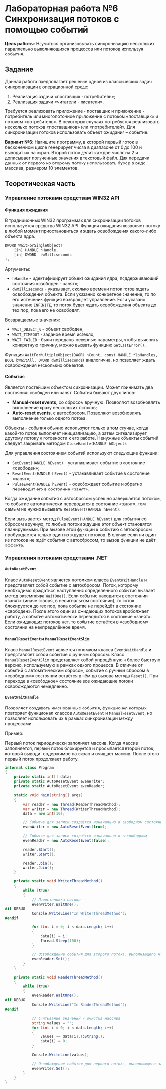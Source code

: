 ﻿# Лабораторная работа №6 Синхронизация потоков с помощью событий

**Цель работы**: Научиться организовывать синхронизацию нескольких параллельно выполняющихся процессов или потоков используя события.

## Задание

Данная работа предполагает решение одной из классических задач синхронизации в операционной среде:

1. Реализация задачи «поставщик - потребитель»;
2. Реализация задачи «читатели - писатели». 

Требуется реализовать приложение - поставщик и приложение - потребитель или многопоточное приложение с потоком «поставщик» и потоком «потребитель». В некоторых случаях потребуется реализовать несколько потоков «поставщиков» или «потребителей». Для синхронизации потоков использовать объект ожидания – событие.

**Вариант №6**: Напишите программу, в которой первый поток в бесконечном цикле генерирует числа в диапазоне от 0 до 100 и выводит их на экран. Второй поток делит каждое число на 2 и дописывает полученные значения в текстовый файл. Для передачи данных от первого ко второму потоку использовать буфер в виде массива, размером 10 элементов.

## Теоретическая часть

### Управление потоками средствам WIN32 API

#### Функция ожидания

В традиционных WIN32 программах для сихронизации потоков используется средства WIN32 API. Функция ожидания позволяет потоку в любой момент приостановиться и ждать освобождения какого-либо объекта ядра.

```cpp
DWORD WaitForSingleObject(
	[in] HANDLE hHandle,
	[in] DWORD  dwMilliseconds
);
```

Аргументы:
- `hHandle` - идентифицирует объект ожидания ядра, поддерживающий состояния «свободен - занят»;
- `dwMilliseconds` - указывает, сколько времени поток готов ждать освобождения объекта. Если указанно конкретное значение, то по его истечении функция возвращает управление. Если указано значение `INFINITE`, то поток будет ждать освобождения объекта до тех пор, пока его не освободят.

Возвращаемые значения:
- `WAIT_OBJECT_0` - объект свободен;
- `WAIT_TIMEOUT` - заданое время истекло;
- `WAIT_FAILED` - были переданы неверные параметры, чтобы выяснить конкретную причину, можно вызвать функцию `GetLastError()`.

Функция `WaitForMultipleObject(DWORD nCount, const HANDLE *lpHandles, BOOL bWaitAll, DWORD dwMilliseconds)` аналогична, но позволяет ждать освобождения нескольких объектов.

#### События

Является постейшим объектом сихронизации. Может принимать два состояния: свободен или занят. События бывают двух типов:
- **Manual-reset events**, со сбросом вручную. Позволяют возобновлять выполнение сразу нескольких потоков;
- **Auto-reset events**, с автосбросом. Позволяют возобновлять выполнение только одного потока.

Объекты - события обычно используют только в том случае, когда какой-то поток выполняет инициализацию, а затем сигнализирует другому потоку о готовности к его работе. Ненужные объекты событий следует закрывать методом `CloseHandle(HANDLE hObject)`.

Для управления состоянием событий используют следующие функции:
- `SetEvent(HANDLE hEvent)` - устанавливает событие в состояние «свободен»;
- `ResetEvent(HANDLE hEvent)` - устанавливает событие в состояние «занят»;
- `PulseEvent(HANDLE hEvent)` - освобождает событие и обратно переводит его в состояние «занят».

Когда ожидание события с автосбросом успешно завершается потоком, то событие автоматически переводится в состояние «занят», тем самым не нужно вызывать `ResetEvent(HANDLE hEvent)`. 

Если вызывается метод `PulseEvent(HANDLE hEvent)` для события со сбросом вручную, то любые потоки ждущие этот объект становятся планируемыми. При вызове этой функции к событию с автосбросом пробуждается только один из ждущих потоков. В случае если ни один из потоков не ждёт события с автосбросом, то вызов функции не даёт эффекта.

### Управления потоками средствами .NET

#### `AutoResetEvent`

Класс `AutoResetEvent` является потомком класса `EventWaitHandle` и представляет собой событие с автосбросом. Поток, которому необходимо дождаться наступления определённого события вызвает метод экземпляра `WaitOne()`. Если событие находится в состоянии «занят» (иначе говоря, в несигнальном состоянии), то поток блокируется до тех пор, пока событие не перейдёт в состояние «свободен». После этого один из ожидающих потоков проболжает работу, а событие автоматически переводится в состояние «занят». Если ожидающих потоков нет, то событие остаётся в «свободном» состоянии на неопределённое время.

#### `ManualResetEvent` и `ManualResetEventSlim`

Класс `ManualResetEvent` является потомком класса `EventWaitHandle` и представляет собой событие с ручным сбросом. Класс `ManualResetEventSlim` представляет собой упрощённую и более быструю версию, используемую в рамках одного процесса. В отличие от событий с автоматическим сбросом, событие с ручным сбросом в «свободном» состоянии остаётся в нём до вызова метода `Reset()`. При переходе в «свободное» состояние все ожидающие потоки освобождаются немедленно.

#### `EventWaitHandle`

Позволяет создавать именованные события, функционал которых повторяет функционал классов `AutoResetEvent` и `ManualResetEvent`, но позволяет использовать их в рамках синхронизации между процессами.

Пример:

Первый поток периодически заполняет массив. Когда массив заполняется, первый поток блокируется и просыпается второй поток, который выводит содержимое на экран и очищает массив. После этого первый поток продолжает работу.

```csharp
internal class Program
{
    private static int[] data;
    private static AutoResetEvent evenWriter;
    private static AutoResetEvent evenReader;

    static void Main(string[] args)
    {
        var reader = new Thread(ReaderThreadMethod);
        var writer = new Thread(WriterThreadMethod);
        data = new int[10];

        // Событие для записи создаётся изначально в свободном состоянии
        evenWriter = new AutoResetEvent(true);

        // Событие для записи создаётся изначально в несвободном 
        evenReader = new AutoResetEvent(false);

        reader.Start();
        writer.Start();

        reader.Join();
        writer.Join();
    }

    private static void WriterThreadMethod()
    {
        while (true)
        {
            // Приостановка потока
            evenWriter.WaitOne();
#if DEBUG
            Console.WriteLine("In WriterThreadMethod");
#endif

            for (int i = 0; i < data.Length; i++)
            {
                data[i] = i;
                Thread.Sleep(100);
            }

            // Освобождение события для второго потока, выполняющего чтение
            evenReader.Set();
        }
    }

    private static void ReaderThreadMethod()
    {
        while (true)
        {
            evenReader.WaitOne();
#if DEBUG
            Console.WriteLine("In ReaderThreadMethod");
#endif

            // Считывание значений и очистка массива
            string values = "";
            for (int i = 0; i < data.Length; i++)
            {
                values += data[i].ToString();
                data[i] = 0;
            }

            Console.WriteLine(values);

            // Освобождение события для первого потока, выполняющего запись
            evenWriter.Set();
        }
    }
}
```